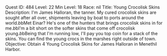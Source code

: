 Quest ID: 484
Level: 22
Min Level: 18
Race: nil
Title: Young Crocolisk Skins
Description: I'm James Halloran, the tanner. My cured crocolisk skins are sought after all over, shipments leaving by boat to ports around the world.$b$bMet Einar? He's one of the hunters that brings crocolisk skins in for me.$b$bI'm a bit short on the softer skins that come off crocolisk young.$b$bBeing that I'm running low, I'll pay you top coin for a stack of the skins. You can find the young crocs in the marshes right outside of town.
Objective: Obtain 4 Young Crocolisk Skins for James Halloran in Menethil Harbor.
